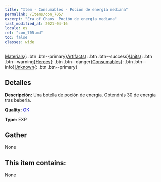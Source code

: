 ```yaml
---
title: "Item - Consumables - Poción de energía mediana"
permalink: /Items/con_705/
excerpt: "Era of Chaos  Poción de energía mediana"
last_modified_at: 2021-04-16
locale: es
ref: "con_705.md"
toc: false
classes: wide
---
```

 [Materials](/es/Items/){: .btn .btn--primary}[Artifacts](/es/Items/Artifacts/){: .btn .btn--success}[Units](/es/Items/Units/){: .btn .btn--warning}[Heroes](/es/Items/Heroes/){: .btn .btn--danger}[Consumables](/es/Items/Consumables/){: .btn .btn--info}[Unknown](/es/Items/Unknown/){: .btn .btn--primary}

## Detalles
 **Descripción:** Una botella de poción de energía. Obtendrás 30 de energía tras beberla.

 **Quality:** <span style="color: #0000CD">OK</span>

 **Type:** EXP

## Gather

  None

## This item contains:

  None

